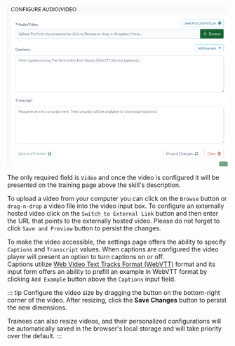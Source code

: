 ![Video Config Page](../../../screenshots/admin/page-video-config.png)

The only required field is `Video` and once the video is configured it will be presented on the training page above the skill's description.

To upload a video from your computer you can click on the `Browse` button or `drag-n-drop` a video file into the video input box.
To configure an externally hosted video click on the `Switch to External Link` button and then enter the URL that points to the externally hosted video.
Please do not forget to click `Save and Preview` button to persist the changes.

To make the video accessible, the settings page offers the ability to specify `Captions` and `Transcript` values.
When captions are configured the video player will present an option to turn captions on or off.  
Captions utilize [Web Video Text Tracks Format (WebVTT)](https://developer.mozilla.org/en-US/docs/Web/API/WebVTT_API) format
and its input form offers an ability to prefill an example in WebVTT format by clicking `Add Example` button above the `Captions` input field.

::: tip
Configure the video size by dragging the button on the bottom-right corner of the video. After resizing, click the
**Save Changes** button to persist the new dimensions.

Trainees can also resize videos, and their personalized configurations will be automatically saved in the browser's
local storage and will take priority over the default.
:::
